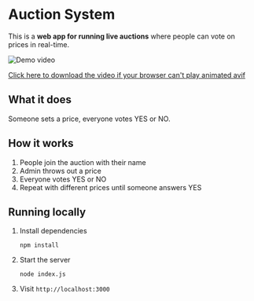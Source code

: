 # Auction System

This is a **web app for running live auctions** where people can vote on prices in real-time.

![Demo video](https://raw.githubusercontent.com/sduoduo233/auc/refs/heads/main/video.avif)


[Click here to download the video if your browser can't play animated avif](https://github.com/sduoduo233/auc/raw/refs/heads/main/video.webm)

## What it does
Someone sets a price, everyone votes YES or NO.


## How it works
1. People join the auction with their name
2. Admin throws out a price
3. Everyone votes YES or NO
5. Repeat with different prices until someone answers YES


## Running locally

1. Install dependencies

    ```
    npm install
    ```

2. Start the server

    ```
    node index.js
    ```

3. Visit `http://localhost:3000`